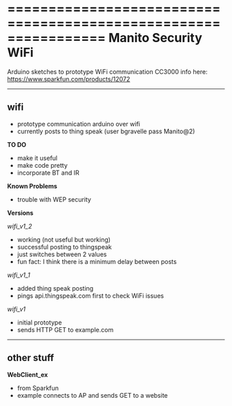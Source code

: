 ================================================================
Manito Security WiFi
================================================================

Arduino sketches to prototype WiFi communication
CC3000 info here: https://www.sparkfun.com/products/12072

----------------------------------------------------------------------------

**wifi** 
----------------------------------------------------------------------------
  * prototype communication arduino over wifi
  * currently posts to thing speak (user bgravelle pass Manito@2)

  **TO DO**
  * make it useful
  * make code pretty
  * incorporate BT and IR

  **Known Problems**
  * trouble with WEP security

  **Versions**

  *wifi_v1_2*
   * working (not useful but working)
   * successful posting to thingspeak
   * just switches between 2 values
   * fun fact: I think there is a minimum delay between posts

  *wifi_v1_1*
   * added thing speak posting
   * pings api.thingspeak.com first to check WiFi issues

  *wifi_v1*
   * initial prototype
   * sends HTTP GET to example.com

----------------------------------------------------------------------------

**other stuff**
----------------------------------------------------------------------------
**WebClient_ex**
 * from Sparkfun
 * example connects to AP and sends GET to a website


